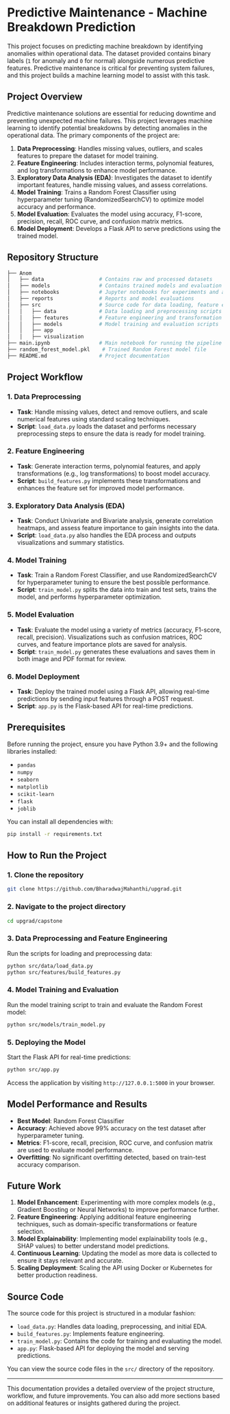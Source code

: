 # Predictive Maintenance - Machine Breakdown Prediction

This project focuses on predicting machine breakdown by identifying anomalies within operational data. The dataset provided contains binary labels (`1` for anomaly and `0` for normal) alongside numerous predictive features. Predictive maintenance is critical for preventing system failures, and this project builds a machine learning model to assist with this task.

## Project Overview

Predictive maintenance solutions are essential for reducing downtime and preventing unexpected machine failures. This project leverages machine learning to identify potential breakdowns by detecting anomalies in the operational data. The primary components of the project are:

1. **Data Preprocessing**: Handles missing values, outliers, and scales features to prepare the dataset for model training.
2. **Feature Engineering**: Includes interaction terms, polynomial features, and log transformations to enhance model performance.
3. **Exploratory Data Analysis (EDA)**: Investigates the dataset to identify important features, handle missing values, and assess correlations.
4. **Model Training**: Trains a Random Forest Classifier using hyperparameter tuning (RandomizedSearchCV) to optimize model accuracy and performance.
5. **Model Evaluation**: Evaluates the model using accuracy, F1-score, precision, recall, ROC curve, and confusion matrix metrics.
6. **Model Deployment**: Develops a Flask API to serve predictions using the trained model.

## Repository Structure

```bash
├── Anom
│   ├── data                  # Contains raw and processed datasets
│   ├── models                # Contains trained models and evaluation results
│   ├── notebooks             # Jupyter notebooks for experiments and analysis
│   ├── reports               # Reports and model evaluations
│   ├── src                   # Source code for data loading, feature engineering, and model training
│   │   ├── data              # Data loading and preprocessing scripts
│   │   ├── features          # Feature engineering and transformation scripts
│   │   ├── models            # Model training and evaluation scripts
│   │   ├── app
│   │   ├── visualization
├── main.ipynb                # Main notebook for running the pipeline
├── random_forest_model.pkl    # Trained Random Forest model file
├── README.md                 # Project documentation

```

## Project Workflow

### 1. Data Preprocessing
- **Task**: Handle missing values, detect and remove outliers, and scale numerical features using standard scaling techniques.
- **Script**: `load_data.py` loads the dataset and performs necessary preprocessing steps to ensure the data is ready for model training.

### 2. Feature Engineering
- **Task**: Generate interaction terms, polynomial features, and apply transformations (e.g., log transformations) to boost model accuracy.
- **Script**: `build_features.py` implements these transformations and enhances the feature set for improved model performance.

### 3. Exploratory Data Analysis (EDA)
- **Task**: Conduct Univariate and Bivariate analysis, generate correlation heatmaps, and assess feature importance to gain insights into the data.
- **Script**: `load_data.py` also handles the EDA process and outputs visualizations and summary statistics.

### 4. Model Training
- **Task**: Train a Random Forest Classifier, and use RandomizedSearchCV for hyperparameter tuning to ensure the best possible performance.
- **Script**: `train_model.py` splits the data into train and test sets, trains the model, and performs hyperparameter optimization.

### 5. Model Evaluation
- **Task**: Evaluate the model using a variety of metrics (accuracy, F1-score, recall, precision). Visualizations such as confusion matrices, ROC curves, and feature importance plots are saved for analysis.
- **Script**: `train_model.py` generates these evaluations and saves them in both image and PDF format for review.

### 6. Model Deployment
- **Task**: Deploy the trained model using a Flask API, allowing real-time predictions by sending input features through a POST request.
- **Script**: `app.py` is the Flask-based API for real-time predictions.

## Prerequisites

Before running the project, ensure you have Python 3.9+ and the following libraries installed:

- `pandas`
- `numpy`
- `seaborn`
- `matplotlib`
- `scikit-learn`
- `flask`
- `joblib`

You can install all dependencies with:

```bash
pip install -r requirements.txt
```

## How to Run the Project

### 1. Clone the repository
```bash
git clone https://github.com/BharadwajMahanthi/upgrad.git
```

### 2. Navigate to the project directory
```bash
cd upgrad/capstone
```

### 3. Data Preprocessing and Feature Engineering
Run the scripts for loading and preprocessing data:
```bash
python src/data/load_data.py
python src/features/build_features.py
```

### 4. Model Training and Evaluation
Run the model training script to train and evaluate the Random Forest model:
```bash
python src/models/train_model.py
```

### 5. Deploying the Model
Start the Flask API for real-time predictions:
```bash
python src/app.py
```

Access the application by visiting `http://127.0.0.1:5000` in your browser.

## Model Performance and Results

- **Best Model**: Random Forest Classifier
- **Accuracy**: Achieved above 99% accuracy on the test dataset after hyperparameter tuning.
- **Metrics**: F1-score, recall, precision, ROC curve, and confusion matrix are used to evaluate model performance.
- **Overfitting**: No significant overfitting detected, based on train-test accuracy comparison.

## Future Work

1. **Model Enhancement**: Experimenting with more complex models (e.g., Gradient Boosting or Neural Networks) to improve performance further.
2. **Feature Engineering**: Applying additional feature engineering techniques, such as domain-specific transformations or feature selection.
3. **Model Explainability**: Implementing model explainability tools (e.g., SHAP values) to better understand model predictions.
4. **Continuous Learning**: Updating the model as more data is collected to ensure it stays relevant and accurate.
5. **Scaling Deployment**: Scaling the API using Docker or Kubernetes for better production readiness.

## Source Code

The source code for this project is structured in a modular fashion:

- `load_data.py`: Handles data loading, preprocessing, and initial EDA.
- `build_features.py`: Implements feature engineering.
- `train_model.py`: Contains the code for training and evaluating the model.
- `app.py`: Flask-based API for deploying the model and serving predictions.

You can view the source code files in the `src/` directory of the repository.

---

This documentation provides a detailed overview of the project structure, workflow, and future improvements. You can also add more sections based on additional features or insights gathered during the project.
